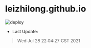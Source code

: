 # leizhilong.github.io

![deploy](https://github.com/leizhilong/blog/workflows/deploy/badge.svg)

* Last Update:
> Wed Jul 28 22:04:27 CST 2021

